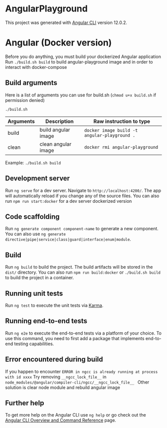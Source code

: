 # AngularPlayground

This project was generated with [Angular CLI](https://github.com/angular/angular-cli) version 12.0.2.

# Angular (Docker version)

Before you do anything, you must build your dockerized Angular application
Run `./build.sh build` to build angular-playground image and in order to interact with docker-compose

## Build arguments

Here is a list of arguments you can use for build.sh (`chmod u+x build.sh` if permission denied)

`./build.sh `

| Arguments       | Description                                  | Raw instruction to type                             |
| ------------ | -------------------------------------------- | ----------------------------------- |
| build        | build angular image                        | `docker image build -t angular-playground .` |
| clean        | clean angular image                        | `docker rmi angular-playground` |


Example: `./build.sh build`

## Development server

Run `ng serve` for a dev server. Navigate to `http://localhost:4200/`. The app will automatically reload if you change any of the source files.
You can also run `npm run start:docker` for a dev server dockerized version

## Code scaffolding

Run `ng generate component component-name` to generate a new component. You can also use `ng generate directive|pipe|service|class|guard|interface|enum|module`.

## Build

Run `ng build` to build the project. The build artifacts will be stored in the `dist/` directory.
You can also run `npm run build:docker` or `./build.sh build` to build the project in a container. 

## Running unit tests

Run `ng test` to execute the unit tests via [Karma](https://karma-runner.github.io).

## Running end-to-end tests

Run `ng e2e` to execute the end-to-end tests via a platform of your choice. To use this command, you need to first add a package that implements end-to-end testing capabilities.

## Error encountered during build

If you happen to encounter `ERROR in ngcc is already running at process with id xxxx`
Try removing `__ngcc_lock_file__` in `node_modules/@angular/compiler-cli/ngcc/__ngcc_lock_file__ `
Other solution is clear node module and rebuild angular image

## Further help

To get more help on the Angular CLI use `ng help` or go check out the [Angular CLI Overview and Command Reference](https://angular.io/cli) page.
